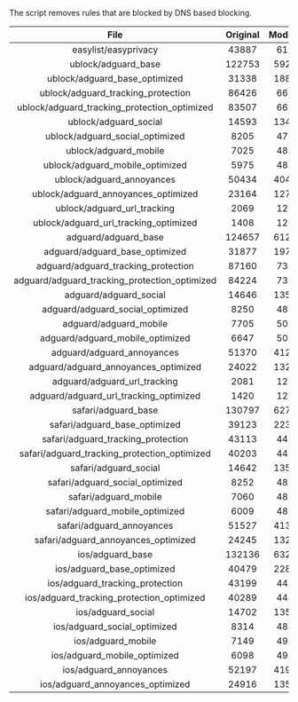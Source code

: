 The script removes rules that are blocked by DNS based blocking.


| File | Original | Modified |
|:----:|:-----:|:-----:|
| easylist/easyprivacy | 43887 | 6197 |
| ublock/adguard_base | 122753 | 59291 |
| ublock/adguard_base_optimized | 31338 | 18807 |
| ublock/adguard_tracking_protection | 86426 | 6676 |
| ublock/adguard_tracking_protection_optimized | 83507 | 6675 |
| ublock/adguard_social | 14593 | 13480 |
| ublock/adguard_social_optimized | 8205 | 4784 |
| ublock/adguard_mobile | 7025 | 4837 |
| ublock/adguard_mobile_optimized | 5975 | 4836 |
| ublock/adguard_annoyances | 50434 | 40426 |
| ublock/adguard_annoyances_optimized | 23164 | 12786 |
| ublock/adguard_url_tracking | 2069 | 1225 |
| ublock/adguard_url_tracking_optimized | 1408 | 1225 |
| adguard/adguard_base | 124657 | 61286 |
| adguard/adguard_base_optimized | 31877 | 19795 |
| adguard/adguard_tracking_protection | 87160 | 7356 |
| adguard/adguard_tracking_protection_optimized | 84224 | 7355 |
| adguard/adguard_social | 14646 | 13540 |
| adguard/adguard_social_optimized | 8250 | 4823 |
| adguard/adguard_mobile | 7705 | 5016 |
| adguard/adguard_mobile_optimized | 6647 | 5015 |
| adguard/adguard_annoyances | 51370 | 41274 |
| adguard/adguard_annoyances_optimized | 24022 | 13224 |
| adguard/adguard_url_tracking | 2081 | 1235 |
| adguard/adguard_url_tracking_optimized | 1420 | 1235 |
| safari/adguard_base | 130797 | 62721 |
| safari/adguard_base_optimized | 39123 | 22358 |
| safari/adguard_tracking_protection | 43113 | 4438 |
| safari/adguard_tracking_protection_optimized | 40203 | 4437 |
| safari/adguard_social | 14642 | 13529 |
| safari/adguard_social_optimized | 8252 | 4820 |
| safari/adguard_mobile | 7060 | 4879 |
| safari/adguard_mobile_optimized | 6009 | 4878 |
| safari/adguard_annoyances | 51527 | 41363 |
| safari/adguard_annoyances_optimized | 24245 | 13288 |
| ios/adguard_base | 132136 | 63237 |
| ios/adguard_base_optimized | 40479 | 22882 |
| ios/adguard_tracking_protection | 43199 | 4446 |
| ios/adguard_tracking_protection_optimized | 40289 | 4445 |
| ios/adguard_social | 14702 | 13561 |
| ios/adguard_social_optimized | 8314 | 4835 |
| ios/adguard_mobile | 7149 | 4918 |
| ios/adguard_mobile_optimized | 6098 | 4917 |
| ios/adguard_annoyances | 52197 | 41929 |
| ios/adguard_annoyances_optimized | 24916 | 13575 |